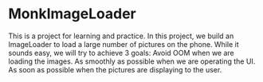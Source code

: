 # MonkImageLoader
This is a project for learning and practice.
In this project, we build an ImageLoader to load a large number of pictures on the phone.
While it sounds easy, we will try to achieve 3 goals:
    Avoid OOM when we are loading the images.
    As smoothly as possible when we are operating the UI.
    As soon as possible when the pictures are displaying to the user.
